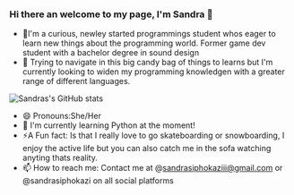 ### Hi there an welcome to my page, I'm Sandra 👋

- 🌱I'm a curious, newley started programmings student whos eager to learn new things about the programming world. Former game dev student with a bachelor degree in sound design
- 🔭 Trying to navigate in this big candy bag of things to learns but I'm currently looking to widen my programming knowledgen with a greater range of different languages.

![Sandras's GitHub stats](https://github-readme-stats.vercel.app/api?username=Zandri2k&show_icons=true&theme=tokyonight)


- 😄 Pronouns:She/Her
- 💭 I'm currently learning Python at the moment! 
- ⚡A Fun fact: Is that I really love to go skateboarding or snowboarding, I enjoy the active life but you can also catch me in the sofa watching anyting thats reality.
- 📫 How to reach me: Contact me at @sandrasiphokaziii@gmail.com or @sandrasiphokazi on all social platforms

